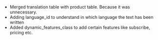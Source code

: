 - Merged translation table with product table. Because it was unnecessary.
- Adding language_id to understand in which language the text has been written
- Added dynamic_features_class to add certain features like subscribe, pricing etc.
